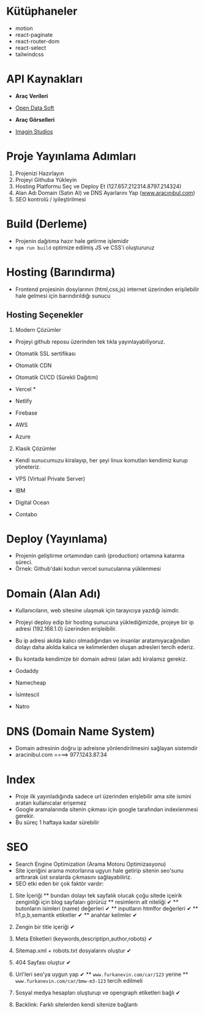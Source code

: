 # Kütüphaneler

- motion
- react-paginate
- react-router-dom
- react-select
- tailwindcss

# API Kaynakları

- **Araç Verileri**
- [Open Data Soft](https://public.opendatasoft.com/explore/dataset/all-vehicles-model/table/?sort=modifiedon)

- **Araç Görselleri**
- [Imagin Studios](https://docs.imagin.studio/)

# Proje Yayınlama Adımları

1. Projenizi Hazırlayın
2. Projeyi Githuba Yükleyin
3. Hosting Platformu Seç ve Deploy Et (127.657.212314.8797.214324)
4. Alan Adı Domain (Satın Al) ve DNS Ayarlarını Yap (www.aracınıbul.com)
5. SEO kontrolü / iyileştirilmesi

# Build (Derleme)

- Projenin dağıtıma hazır hale getirme işlemidir
- `npm run build` optimize edilmiş JS ve CSS'i oluştururuz

# Hosting (Barındırma)

- Frontend projesinin dosylarının (html,css,js) internet üzerinden erişilebilir hale gelmesi için barındırıldığı sunucu

## Hosting Seçenekler

1. Modern Çözümler

- Projeyi github reposu üzerinden tek tıkla yayınlayabiliyoruz.
- Otomatik SSL sertifikası
- Otomatik CDN
- Otomatik CI/CD (Sürekli Dağıtım)

- Vercel \*
- Netlify
- Firebase
- AWS
- Azure

2. Klasik Çözümler

- Kendi sunucumuzu kiralayıp, her şeyi linux komutları kendimiz kurup yöneteriz.
- VPS (Virtual Private Server)

- IBM
- Digital Ocean
- Contabo

# Deploy (Yayınlama)

- Projenin geliştirme ortamından canlı (production) ortamına katarma süreci.
- Örnek: Github'daki kodun vercel sunucularına yüklenmesi

# Domain (Alan Adı)

- Kullanıcıların, web sitesine ulaşmak için tarayıcıya yazdığı isimdir.
- Projeyi deploy edip bir hosting sunucuna yüklediğimizde, projeye bir ip adresi (192.168.1.0) üzerinden erişleibilir.
- Bu ip adresi akılda kalıcı olmadığından ve insanlar aratamıyacağından dolayı daha akılda kalıca ve kelimelerden oluşan adresleri tercih ederiz.
- Bu kontada kendimize bir domain adresi (alan adı) kiralamız gerekiz.

- Godaddy
- Namecheap
- İsimtescil
- Natro

# DNS (Domain Name System)

- Domain adresinin doğru ip adreisne yönlendirilmesini sağlayan sistemdir
- aracinibul.com ====> 977.1243.87.34

# Index

- Proje ilk yayınladığında sadece url üzerinden erişlebilir ama site ismini aratan kullanıcalar erişemez
- Google aramalarında sitenin çıkması için google tarafından indexlenmesi gerekir.
- Bu süreç 1 haftaya kadar sürebilir

# SEO

- Search Engine Optimization (Arama Motoru Optimizasyonu)
- Site içeriğini arama motorlarına ugyun hale getirip sitenin seo'sunu arttırarak üst sıralarda çıkmasını sağlayabiliriz.
- SEO etki eden bir çok faktör vardır:

1. Site İçeriği
   \*\* bundan dolayı tek sayfalık olucak çoğu sitede içeirik zenginliği için blog sayfaları görürüz
   \*\* resimlerin alt niteliği ✔︎
   \*\* butonların isimleri (name) değerleri ✔︎
   \*\* inputların htmlfor değerleri ✔︎
   \*\* h1,p,b,semantik etiketler ✔︎
   \*\* anahtar kelimler ✔︎

2. Zengin bir title içeriği ✔︎
3. Meta Etiketleri (keywords,descriptipn,author,robots) ✔︎
4. Sitemap.xml + robots.txt dosyalarını oluştur ✔︎
5. 404 Sayfası oluştur ✔︎
6. Url'leri seo'ya uygun yap ✔︎
   \*\* `www.furkanevin.com/car/123` yerine
   \*\* `www.furkanevin.com/car/bmw-m3-123` tercih edilmeli

7. Sosyal medya hesapları oluşturup ve opengraph etiketleri bağlı ✔︎
8. Backlink: Farklı sitelerden kendi sitenize bağlantı
